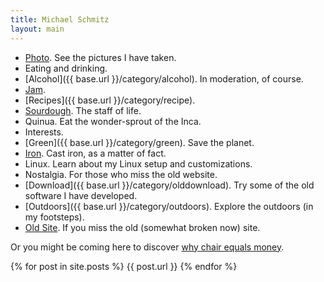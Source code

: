 ```yaml
---
title: Michael Schmitz
layout: main
---
```


*  [Photo](http://schmitztech.com/photo). See the pictures I have taken.
*  Eating and drinking.
 *  [Alcohol]({{ base.url }}/category/alcohol). In moderation, of course.
 *  [Jam](/food/jam.html).
 *  [Recipes]({{ base.url }}/category/recipe).
 *  [Sourdough](/food/sourdough.html). The staff of life.
 *  Quinua. Eat the wonder-sprout of the Inca.
*  Interests.
 *  [Green]({{ base.url }}/category/green). Save the planet.
 *  [Iron](/pages/castiron.html). Cast iron, as a matter of fact.
 *  Linux. Learn about my Linux setup and customizations.
* Nostalgia. For those who miss the old website.
 *  [Download]({{ base.url }}/category/olddownload). Try some of the old software I have developed.
 *  [Outdoors]({{ base.url }}/category/outdoors). Explore the outdoors (in my footsteps).
 *  [Old Site](http://www.schmitztech.com/nostalgia).  If you miss the old (somewhat broken now) site.

Or you might be coming here to discover [why chair equals money](pages/chaireqmoney.html).

{% for post in site.posts %}
{{ post.url }}
{% endfor %}
